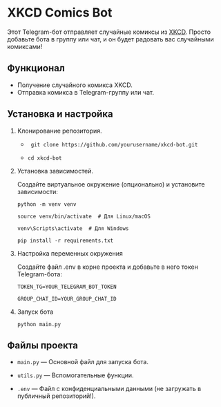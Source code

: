 # XKCD Comics Bot
Этот Telegram-бот отправляет случайные комиксы из [XKCD](https://xkcd.com/). Просто добавьте бота в группу или чат, и он будет радовать вас случайными комиксами!

## Функционал
- Получение случайного комикса XKCD.
- Отправка комикса в Telegram-группу или чат.

## Установка и настройка
1. Клонирование репозитория.
   
    - ` git clone https://github.com/yourusername/xkcd-bot.git`
  
    - `cd xkcd-bot`
   
3. Установка зависимостей.

    Создайте виртуальное окружение (опционально) и установите зависимости:
  
      `python -m venv venv`

      `source venv/bin/activate  # Для Linux/macOS`

      `venv\Scripts\activate  # Для Windows`

      `pip install -r requirements.txt`
    
3. Настройка переменных окружения

    Создайте файл .env в корне проекта и добавьте в него токен Telegram-бота:

      `TOKEN_TG=YOUR_TELEGRAM_BOT_TOKEN`
   
      `GROUP_CHAT_ID=YOUR_GROUP_CHAT_ID`
  
5. Запуск бота

     `python main.py`

## Файлы проекта

- `main.py` — Основной файл для запуска бота.

- `utils.py` — Вспомогательные функции.

- `.env` — Файл с конфиденциальными данными (не загружать в публичный репозиторий!).
